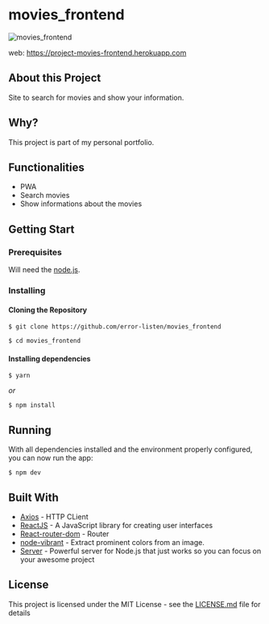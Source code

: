 # movies_frontend

![movies_frontend](https://user-images.githubusercontent.com/66707613/88963810-cde0de80-d27e-11ea-997b-8f4961bec419.gif)

web: https://project-movies-frontend.herokuapp.com

<h2>About this Project</h2>
Site to search for movies and show your information.

<h2>Why?</h2>
This project is part of my personal portfolio.

<h2>Functionalities</h2>
<ul>
  <li>PWA</li>
  <li>Search movies</li>
  <li>Show informations about the movies</li>
</ul>

<h2>Getting Start</h2>

<h3>Prerequisites</h3>

Will need the <a href="https://nodejs.org/en/">node.js</a>.

<h3>Installing</h4>
<h4>Cloning the Repository</h5>

`$ git clone https://github.com/error-listen/movies_frontend`

`$ cd movies_frontend`

<h4>Installing dependencies</h3>

`$ yarn`

<i>or</i>

`$ npm install`

<h2>Running</h2>
With all dependencies installed and the environment properly configured, you can now run the app:

`$ npm dev` 

<h2>Built With</h2>

<ul>
  <li><a href="https://github.com/axios/axios">Axios</a> - HTTP CLient</li>
  <li><a href="https://pt-br.reactjs.org/">ReactJS</a> - A JavaScript library for creating user interfaces</li>
  <li><a href="https://github.com/ReactTraining/react-router/tree/master/packages/react-router-dom">React-router-dom</a> - Router</li>
  <li><a href="https://github.com/Vibrant-Colors/node-vibrant">node-vibrant</a> - Extract prominent colors from an image.</li>
  <li><a href="https://serverjs.io">Server</a> - Powerful server for Node.js that just works so you can focus on your awesome project</li>
</ul>

<h2>License</h2>

This project is licensed under the MIT License - see the <a href="https://github.com/error-listen/movies_frontend/blob/master/LICENSE">LICENSE.md</a> file for details
